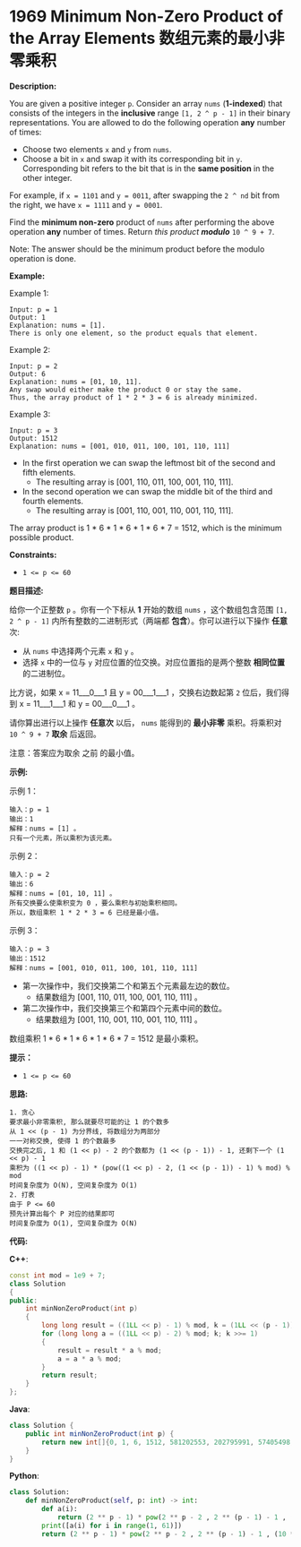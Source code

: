 # 1969 Minimum Non-Zero Product of the Array Elements 数组元素的最小非零乘积

__Description:__

You are given a positive integer `p`. Consider an array `nums` (__1-indexed__) that consists of the integers in the __inclusive__ range `[1, 2 ^ p - 1]` in their binary representations. You are allowed to do the following operation __any__ number of times:

- Choose two elements `x` and `y` from `nums`.
- Choose a bit in `x` and swap it with its corresponding bit in `y`. Corresponding bit refers to the bit that is in the __same position__ in the other integer.

For example, if `x = 1101` and `y = 0011`, after swapping the `2 ^ nd` bit from the right, we have `x = 1111` and `y = 0001`.

Find the __minimum non-zero__ product of `nums` after performing the above operation __any__ number of times. Return _this product_ ___modulo___ `10 ^ 9 + 7`.

Note: The answer should be the minimum product before the modulo operation is done.

__Example:__

Example 1:

```text
Input: p = 1
Output: 1
Explanation: nums = [1].
There is only one element, so the product equals that element.
```

Example 2:

```text
Input: p = 2
Output: 6
Explanation: nums = [01, 10, 11].
Any swap would either make the product 0 or stay the same.
Thus, the array product of 1 * 2 * 3 = 6 is already minimized.
```

Example 3:

```text
Input: p = 3
Output: 1512
Explanation: nums = [001, 010, 011, 100, 101, 110, 111]
```

- In the first operation we can swap the leftmost bit of the second and fifth elements.
  - The resulting array is [001, 110, 011, 100, 001, 110, 111].
- In the second operation we can swap the middle bit of the third and fourth elements.
  - The resulting array is [001, 110, 001, 110, 001, 110, 111].

The array product is 1 \* 6 \* 1 \* 6 \* 1 \* 6 \* 7 = 1512, which is the minimum possible product.

__Constraints:__

- `1 <= p <= 60`

__题目描述:__

给你一个正整数 `p` 。你有一个下标从 __1__ 开始的数组 `nums` ，这个数组包含范围 `[1, 2 ^ p - 1]` 内所有整数的二进制形式（两端都 __包含__）。你可以进行以下操作 __任意__ 次:

- 从 `nums` 中选择两个元素 `x` 和 `y` 。
- 选择 `x` 中的一位与 `y` 对应位置的位交换。对应位置指的是两个整数 __相同位置__ 的二进制位。

比方说，如果 x = 11___0___1 且 y = 00___1___1 ，交换右边数起第 `2` 位后，我们得到 x = 11___1___1 和 y = 00___0___1 。

请你算出进行以上操作 __任意次__ 以后， `nums` 能得到的 __最小非零__ 乘积。将乘积对 `10 ^ 9 + 7` __取余__ 后返回。

注意：答案应为取余 之前 的最小值。

__示例:__

示例 1：

```text
输入：p = 1
输出：1
解释：nums = [1] 。
只有一个元素，所以乘积为该元素。
```

示例 2：

```text
输入：p = 2
输出：6
解释：nums = [01, 10, 11] 。
所有交换要么使乘积变为 0 ，要么乘积与初始乘积相同。
所以，数组乘积 1 * 2 * 3 = 6 已经是最小值。
```

示例 3：

```text
输入：p = 3
输出：1512
解释：nums = [001, 010, 011, 100, 101, 110, 111]
```

- 第一次操作中，我们交换第二个和第五个元素最左边的数位。
  - 结果数组为 [001, 110, 011, 100, 001, 110, 111] 。
- 第二次操作中，我们交换第三个和第四个元素中间的数位。
  - 结果数组为 [001, 110, 001, 110, 001, 110, 111] 。

数组乘积 1 \* 6 \* 1 \* 6 \* 1 \* 6 \* 7 = 1512 是最小乘积。

__提示：__

- `1 <= p <= 60`

__思路:__

```text
1. 贪心
要求最小非零乘积, 那么就要尽可能的让 1 的个数多
从 1 << (p - 1) 为分界线, 将数组分为两部分
一一对称交换, 使得 1 的个数最多
交换完之后, 1 和 (1 << p) - 2 的个数都为 (1 << (p - 1)) - 1, 还剩下一个 (1 << p) - 1
乘积为 ((1 << p) - 1) * (pow((1 << p) - 2, (1 << (p - 1)) - 1) % mod) % mod
时间复杂度为 O(N), 空间复杂度为 O(1)
2. 打表
由于 P <= 60
预先计算出每个 P 对应的结果即可
时间复杂度为 O(1), 空间复杂度为 O(N)
```

__代码:__

__C++__:

```C++
const int mod = 1e9 + 7;
class Solution 
{
public:
    int minNonZeroProduct(int p) 
    {
        long long result = ((1LL << p) - 1) % mod, k = (1LL << (p - 1)) - 1;
        for (long long a = ((1LL << p) - 2) % mod; k; k >>= 1)
        {
            result = result * a % mod;
            a = a * a % mod;
        }
        return result;
    }
};
```

__Java__:

```Java
class Solution {
    public int minNonZeroProduct(int p) {
        return new int[]{0, 1, 6, 1512, 581202553, 202795991, 57405498, 316555604, 9253531, 857438053, 586669277, 647824153, 93512543, 391630296, 187678728, 431467833, 539112180, 368376380, 150112795, 484576688, 212293935, 828477683, 106294648, 618323081, 186692306, 513022074, 109245444, 821184946, 2043018, 26450314, 945196305, 138191773, 505517599, 861896614, 640964173, 112322054, 217659727, 680742062, 673217940, 945471045, 554966674, 190830260, 403329489, 305023508, 229675479, 865308368, 689473871, 161536946, 99452142, 720364340, 172386396, 198445540, 265347860, 504260931, 247773741, 65332879, 891336224, 221172799, 643213635, 926891661, 813987236}[p];
    }
}
```

__Python__:

```Python
class Solution:
    def minNonZeroProduct(self, p: int) -> int:
        def a(i):
            return (2 ** p - 1) * pow(2 ** p - 2 , 2 ** (p - 1) - 1 , (10 ** 9 + 7)) % (10 ** 9 + 7)
        print([a(i) for i in range(1, 61)])
        return (2 ** p - 1) * pow(2 ** p - 2 , 2 ** (p - 1) - 1 , (10 ** 9 + 7)) % (10 ** 9 + 7)
```
